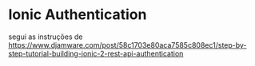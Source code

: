 # Ionic Authentication

segui as instruções de https://www.djamware.com/post/58c1703e80aca7585c808ec1/step-by-step-tutorial-building-ionic-2-rest-api-authentication
